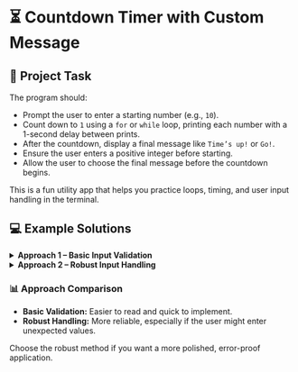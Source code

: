 <h1>⏳ Countdown Timer with Custom Message</h1>

<h2>📝 Project Task</h2>

<p>The program should:</p>
<ul>
  <li>Prompt the user to enter a starting number (e.g., <code>10</code>).</li>
  <li>Count down to <code>1</code> using a <code>for</code> or <code>while</code> loop, printing each number with a 1-second delay between prints.</li>
  <li>After the countdown, display a final message like <code>Time’s up!</code> or <code>Go!</code>.</li>
  <li>Ensure the user enters a positive integer before starting.</li>
  <li>Allow the user to choose the final message before the countdown begins.</li>
</ul>

<p>This is a fun utility app that helps you practice loops, timing, and user input handling in the terminal.</p>

<h2>💻 Example Solutions</h2>

<details>
  <summary><strong>Approach 1 – Basic Input Validation</strong></summary>
  <p>Checks if the input is a positive number using <code>isdigit()</code>, then performs the countdown using <code>range()</code> and <code>time.sleep()</code>.</p>
</details>

<details>
  <summary><strong>Approach 2 – Robust Input Handling</strong></summary>
  <p>Uses <code>try-except</code> to catch invalid (non-integer) inputs and applies <code>.strip()</code> to clean up extra whitespace before processing.</p>
</details>

<h3>📊 Approach Comparison</h3>
<ul>
  <li><strong>Basic Validation:</strong> Easier to read and quick to implement.</li>
  <li><strong>Robust Handling:</strong> More reliable, especially if the user might enter unexpected values.</li>
</ul>

<p>Choose the robust method if you want a more polished, error-proof application.</p>

